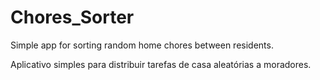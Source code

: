 # Chores_Sorter
Simple app for sorting random home chores between residents.

Aplicativo simples para distribuir tarefas de casa aleatórias a moradores.
